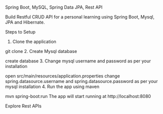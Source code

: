 
Spring Boot, MySQL, Spring Data JPA, Rest API

Build Restful CRUD API for a personal learning using Spring Boot, Mysql, JPA and Hibernate.

Steps to Setup
1. Clone the application

git clone 
2. Create Mysql database

create database 
3. Change mysql username and password as per your installation

open src/main/resources/application.properties
change spring.datasource.username and spring.datasource.password as per your mysql installation
4. Run the app using maven

mvn spring-boot:run
The app will start running at http://localhost:8080

Explore Rest APIs
